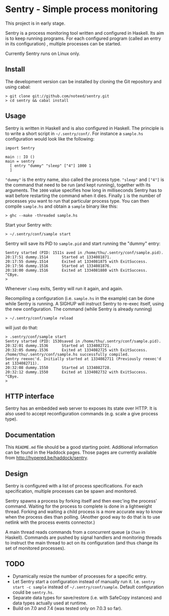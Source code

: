 # Sentry - Simple process monitoring

This project is in early stage.

Sentry is a process monitoring tool written and configured in Haskell. Its aim
is to keep running programs. For each configured program (called an entry in
its configuration) , multiple processes can be started.

Currently Sentry runs on Linux only.

## Install

The development version can be installed by cloning the Git repository and
using cabal:

    > git clone git://github.com/noteed/sentry.git
    > cd sentry && cabal install

## Usage

Sentry is written in Haskell and is also configured in Haskell. The principle
is to write a short script in `~/.sentry/conf/`. For instance a `sample.hs`
configuration would look like the following:

    import Sentry

    main :: IO ()
    main = sentry
      [ entry "dummy" "sleep" ["4"] 1000 1
      ]

`"dummy"` is the entry name, also called the process type. `"sleep"` and
`["4"]` is the command that need to be run (and kept running), together with
its arguments. The `1000` value specifies how long in milliseconds Sentry has
to wait before restarting the command when it dies. Finally `1` is the number
of processes you want to run that particular process type. You can then compile
`sample.hs` and obtain a `sample` binary like this:

    > ghc --make -threaded sample.hs

Start your Sentry with:

    > ~/.sentry/conf/sample start

Sentry will save its PID to `sample.pid` and start running the "dummy" entry:

    Sentry started (PID: 1511s aved in /home/thu/.sentry/conf/sample.pid).
    20:17:51 dummy.1514      Started at 1334081871.
    20:17:55 dummy.1514      Exited at 1334081875 with ExitSuccess.
    20:17:56 dummy.1516      Started at 1334081876.
    20:18:00 dummy.1516      Exited at 1334081880 with ExitSuccess.
    ^CBye.
    >

Whenever `sleep` exits, Sentry will run it again, and again.

Recompiling a configuration (i.e. `sample.hs` in the example) can be done while
Sentry is running. A SIGHUP will instruct Sentry to re-exec itself, using the
new configuration. The command (while Sentry is already running)

    > ~/.sentry/conf/sample reload

will just do that:

    > .sentry/conf/sample start
    Sentry started (PID: 1530saved in /home/thu/.sentry/conf/sample.pid).
    20:32:01 dummy.1536      Started at 1334082721.
    20:32:05 dummy.1536      Exited at 1334082725 with ExitSuccess.
    /home/thu/.sentry/conf/sample.hs successfully compiled.
    Sentry reexec'd. Initially started at 1334082711 (Previously reexec'd at 1334082711).
    20:32:08 dummy.1550      Started at 1334082728.
    20:32:12 dummy.1550      Exited at 1334082732 with ExitSuccess.
    ^CBye.
    >

## HTTP interface

Sentry has an embedded web server to exposes its state over HTTP. It is also
used to accept reconfiguration commands (e.g. scale a give process type).

## Documentation

This `README.md` file should be a good starting point. Additional information
can be found in the Haddock pages. Those pages are currently available from
http://hypered.be/haddock/sentry.

## Design

Sentry is configured with a list of process specifications. For each
specification, multiple processes can be spawn and monitored.

Sentry spawns a process by forking itself and then exec'ing the process'
command. Waiting for the process to complete is done in a lightweight thread.
Forking and waiting a child process is a more accurate way to know when the
process dies than polling. (Another good way to do that is to use netlink with
the process events connector.)

A main thread reads commands from a concurrent queue (a `Chan` in Haskell).
Commands are pushed by signal handlers and monitoring threads to instruct the
main thread to act on its configuration (and thus change its set of monitored
processes).

## TODO

- Dynamically resize the number of processes for a specific entry.
- Let Sentry start a configuration instead of manually run it. I.e.
  `sentry start -c sample` instead of `~/.sentry/conf/sample`. Default
  configuration could be `sentry.hs`.
- Separate data types for save/restore (i.e. with SafeCopy instances) and
  data types actually used at runtime.
- Build on 7.0 and 7.4 (was tested only on 7.0.3 so far).
